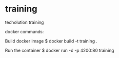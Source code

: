 # training
techolution training


docker commands:

Build docker image
$ docker build -t training .

Run the container
$ docker run -d -p 4200:80 training
